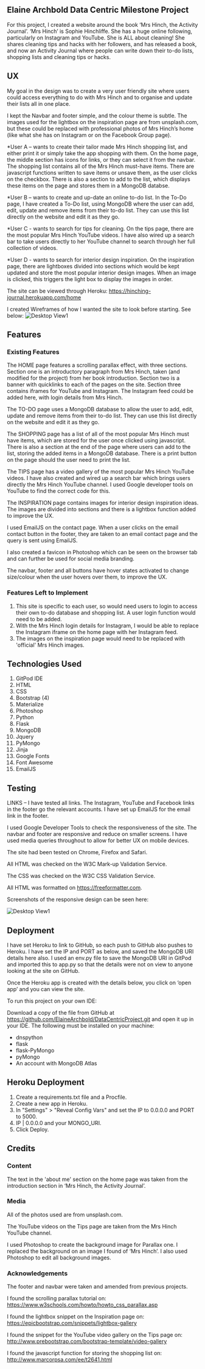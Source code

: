 ## Elaine Archbold Data Centric Milestone Project

For this project, I created a website around the book ‘Mrs Hinch, the Activity Journal’. ‘Mrs Hinch’ is Sophie Hinchliffe. She has a huge online following, particularly on Instagram and YouTube. She is ALL about cleaning! She shares cleaning tips and hacks with her followers, and has released a book, and now an Activity Journal where people can write down their to-do lists, shopping lists and cleaning tips or hacks. 

## UX
My goal in the design was to create a very user friendly site where users could access everything to do with Mrs Hinch and to organise and update their lists all in one place.  

I kept the Navbar and footer simple, and the colour theme is subtle. The images used for the lightbox on the inspiration page are from unsplash.com, but these could be replaced with professional photos of Mrs Hinch’s home (like what she has on Instagram or on the Facebook Group page).

*User A – wants to create their tailor made Mrs Hinch shopping list, and either print it or simply take the app shopping with them. On the home page, the middle section has icons for links, or they can select it from the navbar. The shopping list contains all of the Mrs Hinch must-have items. There are javascript functions written to save items or unsave them, as the user clicks on the checkbox. There is also a section to add to the list, which displays these items on the page and stores them in a MongoDB databse.

*User B – wants to create and up-date an online to-do list. In the To-Do page, I have created a To-Do list, using MongoDB where the user can add, edit, update and remove items from their to-do list. They can use this list directly on the website and edit it as they go.

*User C - wants to search for tips for cleaning. On the tips page, there are the most popular Mrs Hinch YouTube videos. I have also wired up a search bar to take users directly to her YouTube channel to search through her full collection of videos.

*User D - wants to search for interior design inspiration. On the inspiration page, there are lightboxes divided into sections which would be kept updated and store the most popular interior design images. When an image is clicked, this triggers the light box to display the images in order.

The site can be viewed through Heroku: https://hinching-journal.herokuapp.com/home

I created Wireframes of how I wanted the site to look before starting. See below:
![Desktop View1](static/images/wireframes.png)


## Features
### Existing Features
The HOME page features a scrolling parallax effect, with three sections. Section one is an introductory paragraph from Mrs Hinch, taken (and modified for the project) from her book introduction. Section two is a banner with quicklinks to each of the pages on the site. Section three contains iframes for YouTube and Instagram. The Instagram feed could be added here, with login details from Mrs Hinch.

The TO-DO page uses a MongoDB database to allow the user to add, edit, update and remove items from their to-do list. They can use this list directly on the website and edit it as they go. 

The SHOPPING page has a list of all of the most popular Mrs Hinch must have items, which are stored for the user once clicked using javascript. There is also a section at the end of the page where users can add to the list, storing the added items in a MongoDB database. There is a print button on the page should the user need to print the list.

The TIPS page has a video gallery of the most popular Mrs Hinch YouTube videos. I have also created and wired up a search bar which brings users directly the Mrs Hinch YouTube channel. I used Google developer tools on YouTube to find the correct code for this.

The INSPIRATION page contains images for interior design inspiration ideas. The images are divided into sections and there is a lightbox function added to improve the UX.

I used EmailJS on the contact page. When a user clicks on the email contact button in the footer, they are taken to an email contact page and the query is sent using EmailJS.

I also created a favicon in Photoshop which can be seen on the browser tab and can further be used for social media branding.

The navbar, footer and all buttons have hover states activated to change size/colour when the user hovers over them, to improve the UX.

### Features Left to Implement
1. This site is specific to each user, so would need users to login to access their own to-do database and shopping list. A user login function would need to be added.
2. With the Mrs Hinch login details for Instagram, I would be able to replace the Instagram iframe on the home page with her Instagram feed.
3. The images on the inspiration page would need to be replaced with 'official' Mrs Hinch images.


## Technologies Used
1.	GitPod IDE
2.	HTML
3.	CSS
4.	Bootstrap (4)
5.	Materialize
6.	Photoshop
7.	Python
8.	Flask
9.	MongoDB
10.	Jquery
11.	PyMongo
12.	Jinja
13.	Google Fonts
14.	Font Awesome
15. EmailJS


## Testing
LINKS – I have tested all links. The Instagram, YouTube and Facebook links in the footer go the relevant accounts. I have set up EmailJS for the email link in the footer.

I used Google Developer Tools to check the responsiveness of the site. The navbar and footer are responsive and reduce on smaller screens. I have used media queries throughout to allow for better UX on mobile devices.

The site had been tested on Chrome, Firefox and Safari.

All HTML was checked on the W3C Mark-up Validation Service.

The CSS was checked on the W3C CSS Validation Service.

All HTML was formatted on https://freeformatter.com.

Screenshots of the responsive design can be seen here:

![Desktop View1](static/images/responsive.png)


## Deployment

I have set Heroku to link to GitHub, so each push to GitHub also pushes to Heroku.
I have set the IP and PORT as below, and saved the MongoDB URI details here also. I used an env.py file to save the MongoDB URI in GitPod and imported this to app.py so that the details were not on view to anyone looking at the site on GitHub.

Once the Heroku app is created with the details below, you click on ‘open app’ and you can view the site.

To run this project on your own IDE:

Download a copy of the file from GitHub at https://github.com/ElaineArchbold/DataCentricProject.git and open it up in your IDE. The following must be installed on your machine:
- dnspython
- flask
- flask-PyMongo
- pyMongo
- An account with MongoDB Atlas


## Heroku Deployment

1.	Create a requirements.txt file and a Procfile.
2.	Create a new app in Heroku.
3.	In "Settings" > "Reveal Config Vars" and set the IP to 0.0.0.0 and PORT to 5000. 
4.	IP | 0.0.0.0 and your MONGO_URI.
5.	Click Deploy.

## Credits
### Content
The text in the 'about me' section on the home page was taken from the introduction section in ‘Mrs Hinch, the Activity Journal’.

### Media
All of the photos used are from unsplash.com.

The YouTube videos on the Tips page are taken from the Mrs Hinch YouTube channel.

I used Photoshop to create the background image for Parallax one. I replaced the background on an image I found of ‘Mrs Hinch’. I also used Photoshop to edit all background images.

### Acknowledgements
The footer and navbar were taken and amended from previous projects.

I found the scrolling parallax tutorial on: https://www.w3schools.com/howto/howto_css_parallax.asp

I found the lightbox snippet on the Inspiration page on: https://epicbootstrap.com/snippets/lightbox-gallery

I found the snippet for the YouTube video gallery on the Tips page on: http://www.prebootstrap.com/bootstrap-template/video-gallery

I found the javascript function for storing the shopping list on: http://www.marcorpsa.com/ee/t2641.html

